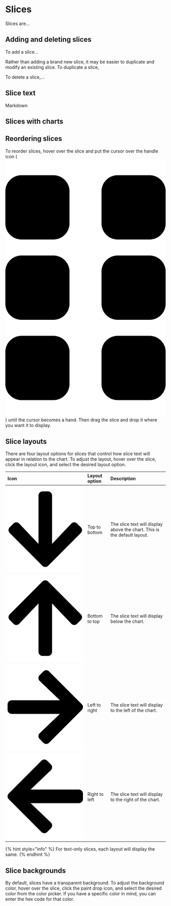 # Slices

Slices are...

## Adding and deleting slices

To add a slice...

Rather than adding a brand new slice, it may be easier to duplicate and modify an existing slice. To duplicate a slice, 

To delete a slice,...

## Slice text

Markdown

## Slices with charts

## Reordering slices

To reorder slices, hover over the slice and put the cursor over the handle icon \( ![](../../../.gitbook/assets/grip-vertical-solid.svg) \) until the cursor becomes a hand. Then drag the slice and drop it where you want it to display.

## Slice layouts

There are four layout options for slices that control how slice text will appear in relation to the chart. To adjust the layout, hover over the slice, click the layout icon, and select the desired layout option.

| Icon | Layout option | Description |
| :--- | :--- | :--- |
| ![](../../../.gitbook/assets/arrow-down-solid.svg)  | Top to bottom | The slice text will display above the chart. This is the default layout. |
| ![](../../../.gitbook/assets/arrow-up-solid.svg)  | Bottom to top | The slice text will display below the chart. |
| ![](../../../.gitbook/assets/arrow-right-solid%20%281%29.svg)  | Left to right | The slice text will display to the left of the chart. |
| ![](../../../.gitbook/assets/arrow-left-solid.svg)  | Right to left | The slice text will display to the right of the chart. |

{% hint style="info" %}
For text-only slices, each layout will display the same. 
{% endhint %}

## Slice backgrounds

By default, slices have a transparent background. To adjust the background color, hover over the slice, click the paint drop icon, and select the desired color from the color picker. If you have a specific color in mind, you can enter the hex code for that color. 

